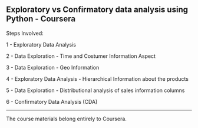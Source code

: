 Exploratory vs Confirmatory data analysis using Python - Coursera
--------------------------------------------------------------------------------

Steps Involved:

1 - Exploratory Data Analysis

2 - Data Exploration - Time and Costumer Information Aspect

3 - Data Exploration - Geo Information 

4 - Exploratory Data Analysis - Hierarchical Information about the products

5 - Data Exploration - Distributional analysis of sales information columns

6 - Confirmatory Data Analysis (CDA)

-------------------------------------------------------------------------------------------

The course materials belong entirely to Coursera.
